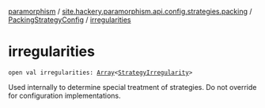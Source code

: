 [paramorphism](../../index.md) / [site.hackery.paramorphism.api.config.strategies.packing](../index.md) / [PackingStrategyConfig](index.md) / [irregularities](./irregularities.md)

# irregularities

`open val irregularities: `[`Array`](https://kotlinlang.org/api/latest/jvm/stdlib/kotlin/-array/index.html)`<`[`StrategyIrregularity`](../../site.hackery.paramorphism.api.config/-strategy-irregularity.md)`>`

Used internally to determine special treatment of strategies. Do not override for configuration implementations.

